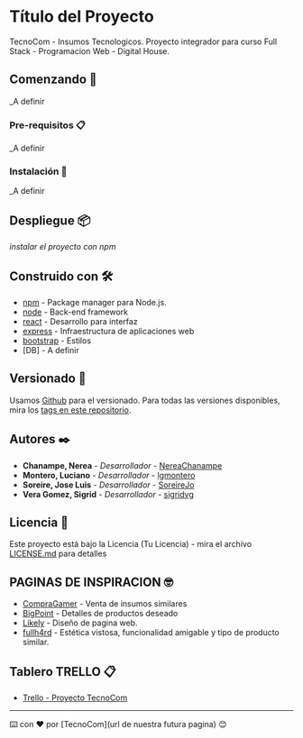 # Título del Proyecto

TecnoCom - Insumos Tecnologicos.
Proyecto integrador para curso Full Stack - Programacion Web - Digital House. 

## Comenzando 🚀

_A definir



### Pre-requisitos 📋

_A definir


### Instalación 🔧

_A definir


## Despliegue 📦

_instalar el proyecto con npm_

## Construido con 🛠️

* [npm](https://www.npmjs.com/) - Package manager para Node.js.
* [node](https://es.reactjs.org/) - Back-end framework
* [react](https://es.reactjs.org/) - Desarrollo para interfaz 
* [express](https://expressjs.com/es/) - Infraestructura de aplicaciones web
* [bootstrap](https://react-bootstrap.github.io/) - Estilos
* [DB] - A definir


## Versionado 📌

Usamos [Github](http://github.org/) para el versionado. Para todas las versiones disponibles, mira los [tags en este repositorio](https://github.com/SoreireJo/grupo_6_Tecnocom.git).

## Autores ✒️


* **Chanampe, Nerea** - *Desarrollador* - [NereaChanampe](https://github.com/NereaChanampe)
* **Montero, Luciano** - *Desarrollador* -  [lgmontero](https://github.com/lgmontero)
* **Soreire, Jose Luis** - *Desarrollador* -  [SoreireJo](https://github.com/SoreireJo)
* **Vera Gomez, Sigrid** - *Desarrollador* -  [sigridvg](https://github.com/sigridvg)


## Licencia 📄

Este proyecto está bajo la Licencia (Tu Licencia) - mira el archivo [LICENSE.md](LICENSE.md) para detalles

## PAGINAS DE INSPIRACION  🤓

* [CompraGamer](https://compragamer.com/) - Venta de insumos similares
* [BigPoint](https://bigpoint.com.ar/) - Detalles de productos deseado
* [Likely](https://likely.es/account/register) - Diseño de pagina web.
* [fullh4rd](https://www.fullh4rd.com.ar/) - Estética vistosa, funcionalidad amigable y tipo de producto similar.

## Tablero TRELLO 📋
* [Trello - Proyecto TecnoCom](https://trello.com/b/PhOrSyRC/tecnocom-project)

---
⌨️ con ❤️ por [TecnoCom](url de nuestra futura pagina) 😊
